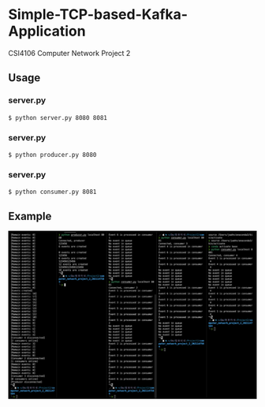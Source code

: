 # Simple-TCP-based-Kafka-Application
CSI4106 Computer Network Project 2

## Usage
### server.py
```
$ python server.py 8080 8081
```
### server.py
```
$ python producer.py 8080 
```
### server.py
```
$ python consumer.py 8081
```

## Example
<img src="screenshots/screenshot.png">
